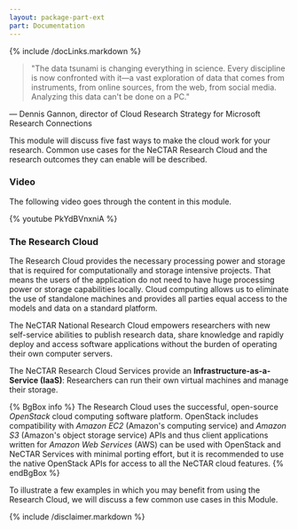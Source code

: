 ```yaml
---
layout: package-part-ext
part: Documentation
---
```


{% include /docLinks.markdown %}



> "The data tsunami is changing everything in science. Every discipline is now confronted with it—a vast exploration of data that comes from instruments, from online sources, from the web, from social media. Analyzing this data can't be done on a PC."

— Dennis Gannon, director of Cloud Research Strategy for Microsoft Research Connections

This module will discuss five fast ways to make the cloud work for your research. Common use cases for the NeCTAR Research Cloud and the research outcomes they can enable will be described.


### Video

The following video goes through the content in this module.

{% youtube PkYdBVnxniA %}


### The Research Cloud

The Research Cloud provides the necessary processing power and storage that is required for computationally and  storage intensive projects. That means the users of the application do not need to have huge processing power or storage capabilities locally. Cloud computing allows us to eliminate the use of standalone machines and provides all parties equal access to the models and data on a standard platform.

The NeCTAR National Research Cloud empowers researchers with new self-service abilities to publish research data, share knowledge and rapidly deploy and access software applications without the burden of operating their own computer servers.

The NeCTAR Research Cloud Services provide an **Infrastructure-as-a-Service (IaaS)**: Researchers can run their own virtual machines and manage their storage.

{% BgBox info %}
The Research Cloud uses the successful, open-source *OpenStack* cloud computing software platform. OpenStack includes compatibility with *Amazon EC2* (Amazon's computing service) and *Amazon S3* (Amazon's object storage service) APIs and thus client applications written for *Amazon Web Services* (AWS) can be used with OpenStack and NeCTAR Services with minimal porting effort, but it is recommended to use the native OpenStack APIs for access to all the NeCTAR cloud features.
{% endBgBox %}


To illustrate a few examples in which you may benefit from using the Research Cloud, we will discuss a few common use cases in this Module.

{% include /disclaimer.markdown %}
